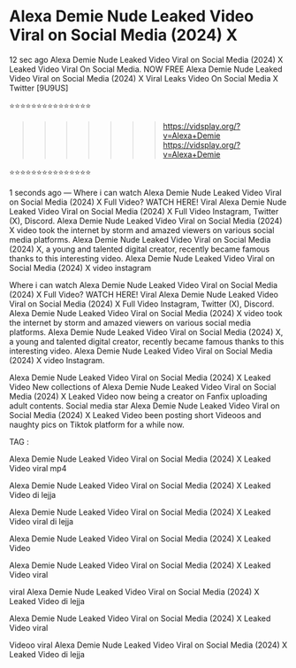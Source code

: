 ﻿# Alexa Demie Nude Leaked Video Viral on Social Media (2024) X



12 sec ago Alexa Demie Nude Leaked Video Viral on Social Media (2024) X Leaked Video Viral On Social Media. NOW FREE Alexa Demie Nude Leaked Video Viral on Social Media (2024) X Viral Leaks Video On Social Media X Twitter [9U9US]

⭐⭐⭐⭐⭐⭐⭐⭐⭐⭐⭐⭐⭐⭐⭐

>>>>>>> https://vidsplay.org/?v=Alexa+Demie
>>>>>>> https://vidsplay.org/?v=Alexa+Demie

⭐⭐⭐⭐⭐⭐⭐⭐⭐⭐⭐⭐⭐⭐⭐



1 seconds ago — Where i can watch Alexa Demie Nude Leaked Video Viral on Social Media (2024) X Full Video? WATCH HERE! Viral Alexa Demie Nude Leaked Video Viral on Social Media (2024) X Full Video Instagram, Twitter (X), Discord. Alexa Demie Nude Leaked Video Viral on Social Media (2024) X video took the internet by storm and amazed viewers on various social media platforms. Alexa Demie Nude Leaked Video Viral on Social Media (2024) X, a young and talented digital creator, recently became famous thanks to this interesting video. Alexa Demie Nude Leaked Video Viral on Social Media (2024) X video instagram

Where i can watch Alexa Demie Nude Leaked Video Viral on Social Media (2024) X Full Video? WATCH HERE! Viral Alexa Demie Nude Leaked Video Viral on Social Media (2024) X Full Video Instagram, Twitter (X), Discord. Alexa Demie Nude Leaked Video Viral on Social Media (2024) X video took the internet by storm and amazed viewers on various social media platforms. Alexa Demie Nude Leaked Video Viral on Social Media (2024) X, a young and talented digital creator, recently became famous thanks to this interesting video. Alexa Demie Nude Leaked Video Viral on Social Media (2024) X video Instagram.

Alexa Demie Nude Leaked Video Viral on Social Media (2024) X Leaked Video New collections of Alexa Demie Nude Leaked Video Viral on Social Media (2024) X Leaked Video now being a creator on Fanfix uploading adult contents. Social media star Alexa Demie Nude Leaked Video Viral on Social Media (2024) X Leaked Video been posting short Videoos and naughty pics on Tiktok platform for a while now.

TAG :

 

Alexa Demie Nude Leaked Video Viral on Social Media (2024) X Leaked Video viral mp4

 

Alexa Demie Nude Leaked Video Viral on Social Media (2024) X Leaked Video di lejja

 

Alexa Demie Nude Leaked Video Viral on Social Media (2024) X Leaked Video viral di lejja

 

Alexa Demie Nude Leaked Video Viral on Social Media (2024) X Leaked Video

 

Alexa Demie Nude Leaked Video Viral on Social Media (2024) X Leaked Video viral

 

viral Alexa Demie Nude Leaked Video Viral on Social Media (2024) X Leaked Video di lejja

 

Alexa Demie Nude Leaked Video Viral on Social Media (2024) X Leaked Video viral

 

Videoo viral Alexa Demie Nude Leaked Video Viral on Social Media (2024) X Leaked Video di lejja
